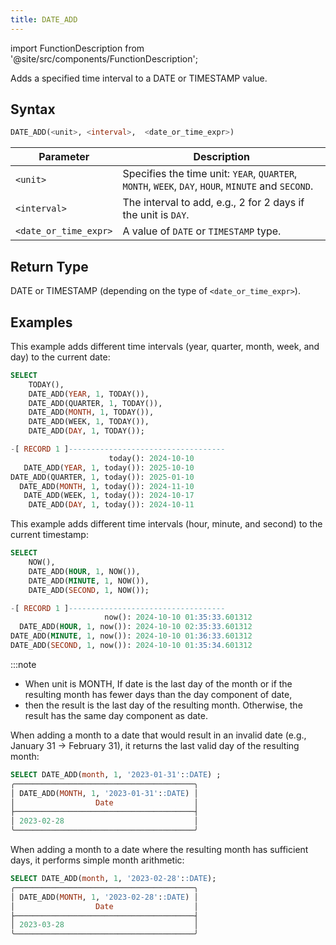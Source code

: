 ```yaml
---
title: DATE_ADD
---
```

import FunctionDescription from '@site/src/components/FunctionDescription';

<FunctionDescription description="Introduced or updated: v1.2.641"/>

Adds a specified time interval to a DATE or TIMESTAMP value.

## Syntax

```sql
DATE_ADD(<unit>, <interval>,  <date_or_time_expr>)
```

| Parameter             | Description                                                                                        |
|-----------------------|----------------------------------------------------------------------------------------------------|
| `<unit>`              | Specifies the time unit: `YEAR`, `QUARTER`, `MONTH`, `WEEK`, `DAY`, `HOUR`, `MINUTE` and `SECOND`. |
| `<interval>`          | The interval to add, e.g., 2 for 2 days if the unit is `DAY`.                                      |
| `<date_or_time_expr>` | A value of `DATE` or `TIMESTAMP` type.                                                             |

## Return Type

DATE or TIMESTAMP (depending on the type of `<date_or_time_expr>`).

## Examples

This example adds different time intervals (year, quarter, month, week, and day) to the current date:

```sql
SELECT
    TODAY(),
    DATE_ADD(YEAR, 1, TODAY()),
    DATE_ADD(QUARTER, 1, TODAY()),
    DATE_ADD(MONTH, 1, TODAY()),
    DATE_ADD(WEEK, 1, TODAY()),
    DATE_ADD(DAY, 1, TODAY());

-[ RECORD 1 ]-----------------------------------
                      today(): 2024-10-10
   DATE_ADD(YEAR, 1, today()): 2025-10-10
DATE_ADD(QUARTER, 1, today()): 2025-01-10
  DATE_ADD(MONTH, 1, today()): 2024-11-10
   DATE_ADD(WEEK, 1, today()): 2024-10-17
    DATE_ADD(DAY, 1, today()): 2024-10-11
```

This example adds different time intervals (hour, minute, and second) to the current timestamp:

```sql
SELECT
    NOW(),
    DATE_ADD(HOUR, 1, NOW()),
    DATE_ADD(MINUTE, 1, NOW()),
    DATE_ADD(SECOND, 1, NOW());

-[ RECORD 1 ]-----------------------------------
                     now(): 2024-10-10 01:35:33.601312
  DATE_ADD(HOUR, 1, now()): 2024-10-10 02:35:33.601312
DATE_ADD(MINUTE, 1, now()): 2024-10-10 01:36:33.601312
DATE_ADD(SECOND, 1, now()): 2024-10-10 01:35:34.601312
```

:::note
- When unit is MONTH, If date is the last day of the month or if the resulting month has fewer days than the day component of date,
- then the result is the last day of the resulting month. Otherwise, the result has the same day component as date.

When adding a month to a date that would result in an invalid date (e.g., January 31 → February 31), it returns the last valid day of the resulting month:

```sql
SELECT DATE_ADD(month, 1, '2023-01-31'::DATE) ;
╭────────────────────────────────────────╮
│ DATE_ADD(MONTH, 1, '2023-01-31'::DATE) │
│                  Date                  │
├────────────────────────────────────────┤
│ 2023-02-28                             │
╰────────────────────────────────────────╯

```

When adding a month to a date where the resulting month has sufficient days, it performs simple month arithmetic:

```sql
SELECT DATE_ADD(month, 1, '2023-02-28'::DATE);
╭────────────────────────────────────────╮
│ DATE_ADD(MONTH, 1, '2023-02-28'::DATE) │
│                  Date                  │
├────────────────────────────────────────┤
│ 2023-03-28                             │
╰────────────────────────────────────────╯

```
